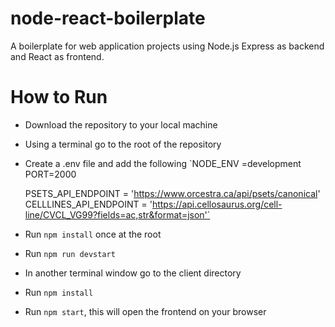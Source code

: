 # node-react-boilerplate
A boilerplate for web application projects using Node.js Express as backend and React as frontend.

# How to Run
* Download the repository to your local machine
* Using a terminal go to the root of the repository
* Create a .env file and add the following 
    `NODE_ENV =development
    PORT=2000

    PSETS_API_ENDPOINT = 'https://www.orcestra.ca/api/psets/canonical'
    CELLLINES_API_ENDPOINT = 'https://api.cellosaurus.org/cell-line/CVCL_VG99?fields=ac,str&format=json'`
* Run `npm install` once at the root
* Run `npm run devstart`
* In another terminal window go to the client directory
* Run `npm install`
* Run `npm start`, this will open the frontend on your browser

